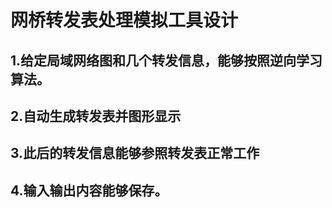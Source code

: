# 网桥转发表处理模拟工具设计
## 1.给定局域网络图和几个转发信息，能够按照逆向学习算法。 
## 2.自动生成转发表并图形显示
## 3.此后的转发信息能够参照转发表正常工作 
## 4.输入输出内容能够保存。
